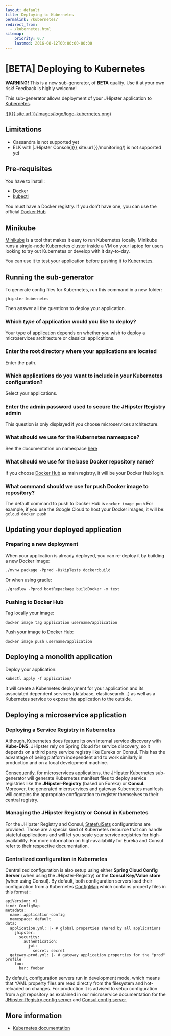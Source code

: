 ```yaml
---
layout: default
title: Deploying to Kubernetes
permalink: /kubernetes/
redirect_from:
  - /kubernetes.html
sitemap:
    priority: 0.7
    lastmod: 2016-08-12T00:00:00-00:00
---
```


# [BETA] Deploying to Kubernetes

**WARNING!** This is a new sub-generator, of **BETA** quality. Use it at your own risk! Feedback is highly welcome!

This sub-generator allows deployment of your JHipster application to [Kubernetes](http://kubernetes.io/).

[![]({{ site.url }}/images/logo/logo-kubernetes.png)](http://kubernetes.io/)

## Limitations

- Cassandra is not supported yet
- ELK with [JHipster Console]({{ site.url }}/monitoring/) is not supported yet

## Pre-requisites

You have to install:

- [Docker](https://docs.docker.com/installation/#installation)
- [kubectl](http://kubernetes.io/docs/user-guide/prereqs/)

You must have a Docker registry. If you don’t have one, you can use the official [Docker Hub](https://hub.docker.com/)

## Minikube

[Minikube](https://github.com/kubernetes/minikube) is a tool that makes it easy to run Kubernetes locally. Minikube runs a single-node Kubernetes cluster inside a VM on your laptop for users looking to try out Kubernetes or develop with it day-to-day.

You can use it to test your application before pushing it to [Kubernetes](http://kubernetes.io/).

## Running the sub-generator

To generate config files for Kubernetes, run this command in a new folder:

`jhipster kubernetes`

Then answer all the questions to deploy your application.


### Which *type* of application would you like to deploy?

Your type of application depends on whether you wish to deploy a microservices architecture or classical applications.


### Enter the root directory where your applications are located

Enter the path.

### Which applications do you want to include in your Kubernetes configuration?

Select your applications.


### Enter the admin password used to secure the JHipster Registry admin

This question is only displayed if you choose microservices architecture.


### What should we use for the Kubernetes namespace?

See the documentation on namespace [here](http://kubernetes.io/docs/user-guide/namespaces/)


### What should we use for the base Docker repository name?

If you choose [Docker Hub](https://hub.docker.com/) as main registry, it will be your Docker Hub login.


### What command should we use for push Docker image to repository?

The default command to push to Docker Hub is `docker image push`
For example, if you use the Google Cloud to host your Docker images, it will be: `gcloud docker push`


## Updating your deployed application

### Preparing a new deployment

When your application is already deployed, you can re-deploy it by building a new Docker image:

`./mvnw package -Pprod -DskipTests docker:build`

Or when using gradle:

`./gradlew -Pprod bootRepackage buildDocker -x test`

### Pushing to Docker Hub

Tag locally your image:

`docker image tag application username/application`

Push your image to Docker Hub:

`docker image push username/application`

## Deploying a monolith application

Deploy your application:

`kubectl apply -f application/`

It will create a Kubernetes deployment for your application and its associated dependent services (database, elasticsearch...) as well as a Kubernetes service to expose the application to the outside.

## Deploying a microservice application

### Deploying a Service Registry in Kubernetes

Although, Kubernetes does feature its own internal service discovery with **Kube-DNS**, JHipster rely on Spring Cloud for service discovery, so it depends on a third party service registry like Eureka or Consul. This has the advantage of being platform independent and to work similarly in production and on a local development machine.

Consequently, for microservices applications, the JHipster Kubernetes sub-generator will generate Kubernetes manifest files to deploy service registries like the **JHipster-Registry** (based on Eureka) or **Consul**. Moreover, the generated microservices and gateway Kubernetes manifests will contains the appropriate configuration to register themselves to their central registry.

### Managing the JHipster Registry or Consul in Kubernetes

For the JHipster Registry and Consul, [StatefulSets](https://kubernetes.io/docs/concepts/abstractions/controllers/statefulsets/) configurations are provided. Those are a special kind of Kubernetes resource that can handle stateful applications and will let you scale your service registries for high-availability. For more information on high-availability for Eureka and Consul refer to their respective documentation.

### Centralized configuration in Kubernetes

Centralized configuration is also setup using either **Spring Cloud Config Server** (when using the JHipster-Registry) or the **Consul Key/Value store** (when using Consul). By default, both configuration servers load their configuration from a Kubernetes [ConfigMap](http://kubernetes.io/docs/user-guide/configmap/) which contains property files in this format :

```
apiVersion: v1
kind: ConfigMap
metadata:
  name: application-config
  namespace: default
data:
  application.yml: |- # global properties shared by all applications
    jhipster:
      security:
        authentication:
          jwt:
            secret: secret
  gateway-prod.yml: |- # gateway application properties for the "prod" profile
    foo:
      bar: foobar
```

By default, configuration servers run in development mode, which means that YAML property files are read directly from the filesystem and hot-reloaded on changes. For production it is advised to setup configuration from a git repository as explained in our microservice documentation for the [JHipster-Registry config server](/microservices-architecture/#consul_app_configuration) and [Consul config server](/microservices-architecture/#consul_app_configuration).

## More information

*   [Kubernetes documentation](http://kubernetes.io/docs/)
